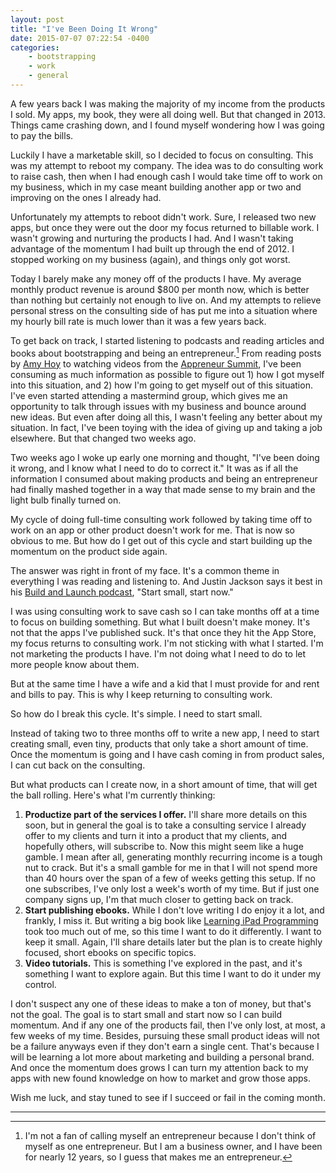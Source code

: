 ```yaml
---
layout: post
title: "I've Been Doing It Wrong"
date: 2015-07-07 07:22:54 -0400
categories: 
    - bootstrapping
    - work
    - general
---
```

A few years back I was making the majority of my income from the products I sold. My apps, my book, they were all doing well. But that changed in 2013. Things came crashing down, and I found myself wondering how I was going to pay the bills. 

Luckily I have a marketable skill, so I decided to focus on consulting. This was my attempt to reboot my company. The idea was to do consulting work to raise cash, then when I had enough cash I would take time off to work on my business, which in my case meant building another app or two and improving on the ones I already had.

Unfortunately my attempts to reboot didn't work. Sure, I released two new apps, but once they were out the door my focus returned to billable work. I wasn't growing and nurturing the products I had. And I wasn't taking advantage of the momentum I had built up through the end of 2012. I stopped working on my business (again), and things only got worst.

Today I barely make any money off of the products I have. My average monthly product revenue is around $800 per month now, which is better than nothing but certainly not enough to live on. And my attempts to relieve personal stress on the consulting side of has put me into a situation where my hourly bill rate is much lower than it was a few years back.

To get back on track, I started listening to podcasts and reading articles and books about bootstrapping and being an entrepreneur.[^1] From reading posts by [Amy Hoy][amyhoy] to watching videos from the [Appreneur Summit][summit], I've been consuming as much information as possible to figure out 1) how I got myself into this situation, and 2) how I'm going to get myself out of this situation. I've even started attending a mastermind group, which gives me an opportunity to talk through issues with my business and bounce around new ideas. But even after doing all this, I wasn't feeling any better about my situation. In fact, I've been toying with the idea of giving up and taking a job elsewhere. But that changed two weeks ago.

Two weeks ago I woke up early one morning and thought, "I've been doing it wrong, and I know what I need to do to correct it." It was as if all the information I consumed about making products and being an entrepreneur had finally mashed together in a way that made sense to my brain and the light bulb finally turned on.

My cycle of doing full-time consulting work followed by taking time off to work on an app or other product doesn't work for me. That is now so obvious to me. But how do I get out of this cycle and start building up the momentum on the product side again. 

The answer was right in front of my face. It's a common theme in everything I was reading and listening to. And Justin Jackson says it best in his [Build and Launch podcast][build], "Start small, start now." 

I was using consulting work to save cash so I can take months off at a time to focus on building something. But what I built doesn't make money. It's not that the apps I've published suck. It's that once they hit the App Store, my focus returns to consulting work. I'm not sticking with what I started. I'm not marketing the products I have. I'm not doing what I need to do to let more people know about them. 

But at the same time I have a wife and a kid that I must provide for and rent and bills to pay. This is why I keep returning to consulting work.

So how do I break this cycle. It's simple. I need to start small. 

Instead of taking two to three months off to write a new app, I need to start creating small, even tiny, products that only take a short amount of time. Once the momentum is going and I have cash coming in from product sales, I can cut back on the consulting. 

But what products can I create now, in a short amount of time, that will get the ball rolling. Here's what I'm currently thinking:

1. **Productize part of the services I offer.** I'll share more details on this soon, but in general the goal is to take a consulting service I already offer to my clients and turn it into a product that my clients, and hopefully others, will subscribe to. Now this might seem like a huge gamble. I mean after all, generating monthly recurring income is a tough nut to crack. But it's a small gamble for me in that I will not spend more than 40 hours over the span of a few of weeks getting this setup. If no one subscribes, I've only lost a week's worth of my time. But if just one company signs up, I'm that much closer to getting back on track.
2. **Start publishing ebooks.** While I don't love writing I do enjoy it a lot, and frankly, I miss it. But writing a big book like [Learning iPad Programming][lipad] took too much out of me, so this time I want to do it differently. I want to keep it small. Again, I'll share details later but the plan is to create highly focused, short ebooks on specific topics. 
3. **Video tutorials.** This is something I've explored in the past, and it's something I want to explore again. But this time I want to do it under my control.

I don't suspect any one of these ideas to make a ton of money, but that's not the goal. The goal is to start small and start now so I can build momentum. And if any one of the products fail, then I've only lost, at most, a few weeks of my time. Besides, pursuing these small product ideas will not be a failure anyways even if they don't earn a single cent. That's because I will be learning a lot more about marketing and building a personal brand. And once the momentum does grows I can turn my attention back to my apps with new found knowledge on how to market and grow those apps.

Wish me luck, and stay tuned to see if I succeed or fail in the coming month.

---

[^1]: I'm not a fan of calling myself an entrepreneur because I don't think of myself as one entrepreneur. But I am a business owner, and I have been for nearly 12 years, so I guess that makes me an entrepreneur.

[amyhoy]: https://unicornfree.com
[summit]: http://appreneursummit.com
[build]: http://buildandlaunch.net
[lipad]: http://www.learningipadprogramming.com
